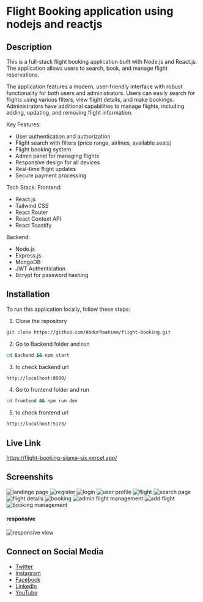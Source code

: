 # Flight Booking application using nodejs and reactjs

## Description
This is a full-stack flight booking application built with Node.js and React.js. The application allows users to search, book, and manage flight reservations.

The application features a modern, user-friendly interface with robust functionality for both users and administrators. Users can easily search for flights using various filters, view flight details, and make bookings. Administrators have additional capabilities to manage flights, including adding, updating, and removing flight information.


Key Features:
- User authentication and authorization
- Flight search with filters (price range, airlines, available seats)
- Flight booking system
- Admin panel for managing flights
- Responsive design for all devices
- Real-time flight updates
- Secure payment processing

Tech Stack:
Frontend:
- React.js
- Tailwind CSS
- React Router
- React Context API
- React Toastify

Backend:
- Node.js
- Express.js
- MongoDB
- JWT Authentication
- Bcrypt for password hashing



## Installation
To run this application locally, follow these steps:

1. Clone the repository
```bash
git clone https://github.com/AbdurRaahimm/flight-booking.git
```
2. Go to Backend folder and run
```bash
cd Backend && npm start
```
3. to check backend url 
```bash
http://localhost:8080/
```
4. Go to frontend folder and run
```bash
cd frontend && npm run dev
```
5. to check frontend url 
```bash
http://localhost:5173/
```

## Live Link
https://flight-booking-sigma-six.vercel.app/

## Screenshits
![landinge page](./images/image.png)
![register](./images/image-6.png)
![login](./images/image-7.png)
![user profile](./images/image-8.png)
![flight](./images/image-1.png)
![search page](./images/image-5.png)
![flight details](./images/image-2.png)
![booking](./images/image-3.png)
![admin filght management](./images/image-4.png)
![add flight](./images/image-9.png)
![booking management](./images/image-10.png)
#### responsive
![responsive view](./images/image.png)


## Connect on Social Media
- [Twitter](https://twitter.com/AbdurRahim4G)
- [Instagram](https://www.instagram.com/abdurrahim4g/)
- [Facebook](https://www.facebook.com/Rahim72446)
- [LinkedIn](https://www.linkedin.com/in/abdur-rahim4g/)
- [YouTube](https://youtube.com/@AbdurRahimm)
